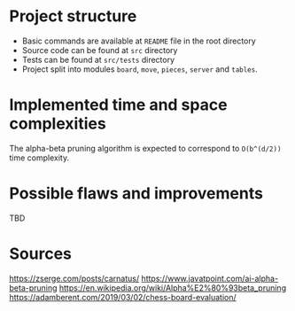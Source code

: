 # Project structure

- Basic commands are available at `README` file in the root directory 
- Source code can be found at `src` directory
- Tests can be found at `src/tests` directory
- Project split into modules `board`, `move`, `pieces`, `server` and `tables`.

# Implemented time and space complexities

The alpha-beta pruning algorithm is expected to correspond to `O(b^(d/2))` time complexity.

# Possible flaws and improvements
TBD

# Sources

https://zserge.com/posts/carnatus/
https://www.javatpoint.com/ai-alpha-beta-pruning
https://en.wikipedia.org/wiki/Alpha%E2%80%93beta_pruning
https://adamberent.com/2019/03/02/chess-board-evaluation/
